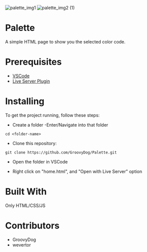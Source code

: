 ![palette_img1](https://user-images.githubusercontent.com/28296264/88489378-4cc9d480-cf6a-11ea-9e06-7e194f321b99.png) ![palette_img2 (1)](https://user-images.githubusercontent.com/28296264/88489670-0ffedd00-cf6c-11ea-8752-c1a9903a2661.png)



# Palette
A simple HTML page to show you the selected color code.

# Prerequisites
- [VSCode](https://code.visualstudio.com/download)
- [Live Server Plugin](https://marketplace.visualstudio.com/items?itemName=ritwickdey.LiveServer)

# Installing
To get the project running, follow these steps:

- Create a folder
-Enter/Navigate into that folder
```
cd <folder-name>
```

- Clone this repository:
```
git clone https://github.com/GroovyDog/Palette.git

``` 

- Open the folder in VSCode

- Right click on "home.html", and "Open with Live Server" option

# Built With
Only HTML/CSS/JS

# Contributors
- GroovyDog
- wevertor



